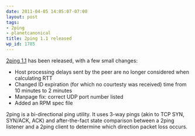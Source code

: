 ```yaml
---
date: 2011-04-05 14:05:07-07:00
layout: post
tags:
- 2ping
- planetcanonical
title: 2ping 1.1 released
wp_id: 1785
---
```

[2ping 1.1](https://www.finnie.org/software/2ping/) has been released, with a few small changes:

  * Host processing delays sent by the peer are no longer considered when calculating RTT
  * Changed ID expiration (for which no courtesty was received) time from 10 minutes to 2 minutes
  * Manpage fix: correct UDP port number listed
  * Added an RPM spec file

2ping is a bi-directional ping utility. It uses 3-way pings (akin to TCP SYN, SYN/ACK, ACK) and after-the-fact state comparison between a 2ping listener and a 2ping client to determine which direction packet loss occurs.
